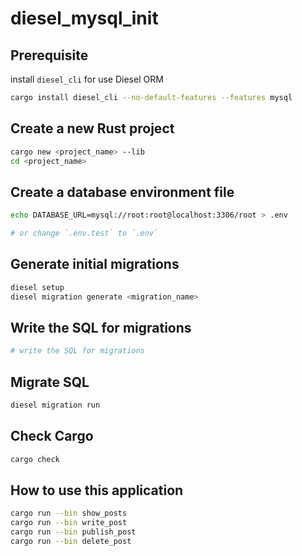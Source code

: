 # diesel_mysql_init

## Prerequisite

install `diesel_cli` for use Diesel ORM

```bash
cargo install diesel_cli --no-default-features --features mysql
```

## Create a new Rust project

```bash
cargo new <project_name> --lib
cd <project_name>
```

## Create a database environment file

```bash
echo DATABASE_URL=mysql://root:root@localhost:3306/root > .env

# or change `.env.test` to `.env`
```

## Generate initial migrations

```bash
diesel setup
diesel migration generate <migration_name>
```

## Write the SQL for migrations

```bash
# write the SQL for migrations
```

## Migrate SQL

```bash
diesel migration run
```

## Check Cargo

```bash
cargo check
```
## How to use this application

```bash
cargo run --bin show_posts
cargo run --bin write_post
cargo run --bin publish_post
cargo run --bin delete_post
```